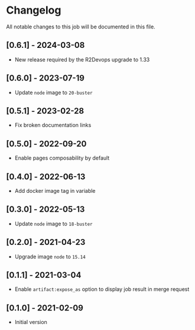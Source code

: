 # Changelog
All notable changes to this job will be documented in this file.

## [0.6.1] - 2024-03-08
* New release required by the R2Devops upgrade to 1.33

## [0.6.0] - 2023-07-19
* Update `node` image to `20-buster`

## [0.5.1] - 2023-02-28
* Fix broken documentation links

## [0.5.0] - 2022-09-20
* Enable pages composability by default

## [0.4.0] - 2022-06-13
* Add docker image tag in variable

## [0.3.0] - 2022-05-13
* Update `node` image to `18-buster`

## [0.2.0] - 2021-04-23
* Upgrade image `node` to `15.14`

## [0.1.1] - 2021-03-04
* Enable `artifact:expose_as` option to display job result in merge request

## [0.1.0] - 2021-02-09
* Initial version
